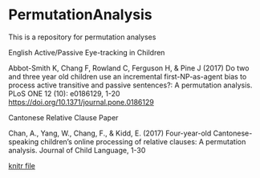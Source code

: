 # PermutationAnalysis
This is a repository for permutation analyses

English Active/Passive Eye-tracking in Children

Abbot-Smith K, Chang F, Rowland C, Ferguson H, & Pine J (2017) Do two and three year old children use an incremental first-NP-as-agent bias to process active transitive and passive sentences?: A permutation analysis. PLoS ONE 12 (10): e0186129, 1-20  https://doi.org/10.1371/journal.pone.0186129    

Cantonese Relative Clause Paper

Chan, A., Yang, W., Chang, F., & Kidd, E. (2017) Four-year-old Cantonese-speaking children’s online processing of relative clauses: A permutation analysis.  Journal of Child Language, 1-30 

[knitr file](http://htmlpreview.github.io/?https://github.com/franklinr/PermutationAnalysis/blob/master/ChanEtAl2017Cantonese/permCantonese16web.html )
